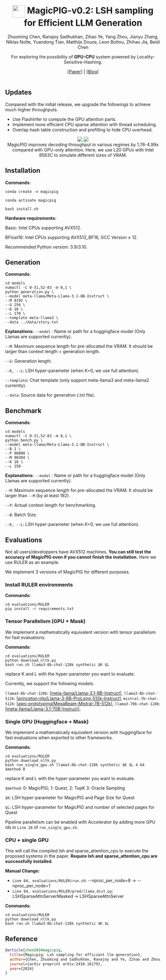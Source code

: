<div align="center">
<h1><img src="assets/MGPF.jpg" height="40px" align="top"/> MagicPIG-v0.2: LSH sampling<br>for Efficient LLM Generation
</h1>

Zhuoming Chen, Ranajoy Sadhukhan, Zihao Ye, Yang Zhou, Jianyu Zhang, Niklas Nolte, Yuandong Tian, Matthijs Douze, Leon Bottou, Zhihao Jia, Beidi Chen

For exploring the possibility of **GPU-CPU** system powered by Locality-Sensitive-Hashing.
</div>

<div align="center">
[<a href="https://arxiv.org/abs/2410.16179">Paper</a>] | [<a href="www.lsh-ai.com">Blog</a>]
</div>
<br>


## Updates
Compared with the initial release, we upgrade the followings to achieve much higher throughputs.

- Use FlashInfer to compute the GPU attention parts.
- Implement more efficient CPU sparse attention with thread scheduling.
-  Overlap hash table construction and prefilling to hide CPU overhead.

<div align="center">
<img src="assets/Throughput_Improved.jpg" align="top"/>
<img src="assets/batch_size_vs_throughput.png" align="top"/>
<figcaption>MagicPIG improves decoding throughput in various regimes by 1.76-4.99x compared with GPU-only attention. Here, we use L20 GPUs with Intel 8563C to simulate different sizes of VRAM. 
</figcaption>
</div>


## Installation
**Commands:**

    conda create -n magicpig
  
    conda activate magicpig
  
    bash install.sh


**Hardware requirements:** 

Basic: Intel CPUs supporting AVX512. 

BFloat16: Intel CPUs supporting AVX512_BF16, GCC Version $\geq$ 12.

Recommended Python version: 3.9/3.10. 


## Generation

**Commands:**

    cd models
    numactl -C 0-31,52-83 -m 0,1 \
    python generation.py \
    --model meta-llama/Meta-Llama-3.1-8B-Instruct \
    --M 8192 \ 
    --G 256 \
    --K 10 \ 
    --L 170 \ 
    --template meta-llama3 \
    --data ../data/story.txt

**Explanations:**
 `--model` : Name or path for a huggingface model (Only Llamas are supported currently).

 `--M`: Maximum sequence length for pre-allocated the VRAM. It should be larger than context length + generation length.

 `--G`: Generation length.

 `--K, --L`: LSH hyper-parameter (when K=0, we use full attention).

 `--template`: Chat template (only support meta-llama3 and meta-llama2 currently).

 `--data`: Source data for generation (.txt file).


## Benchmark

**Commands:**

    cd models
    numactl -C 0-31,52-83 -m 0,1 \
    python bench.py \
    --model meta-llama/Meta-Llama-3.1-8B-Instruct \
    --B 1 \
    --P 98000 \ 
    --M 98304 \ 
    --K 10 \ 
    --L 150


**Explanations:**
 `--model` : Name or path for a huggingface model (Only Llamas are supported currently).

 `--M`: Maximum sequence length for pre-allocated the VRAM. It should be larger than `--M` (by at least 192).

 `--P`: Actual context length for benchmarking. 

 `--B`: Batch Size.

 `--K, --L`: LSH hyper-parameter (when K=0, we use full attention).
 

## Evaluations

Not all users/developpers have AVX512 machines. **You can still test the accuracy of MagicPIG even if you cannot finish the installation.** Here we use RULER as an example.

We implement 3 versions of MagicPIG for different purposes.

### Install RULER environments
**Commands:**

    cd evaluations/RULER
    pip install -r requirements.txt

### Tensor Parallelism (GPU + Mask)

We implement a mathematically equivalent version with tensor parallelism for fast evaluations. 

**Commands:**

    cd evaluations/RULER
    python download_nltk.py
    bash run.sh llama3-8b-chat-128k synthetic $K $L

replace K and L with the hyper-parameter you want to evaluate. 

Currently, we support the following models.

`llama3-8b-chat-128k`: [[meta-llama/Llama-3.1-8B-Instruct](https://huggingface.co/meta-llama/Llama-3.1-8B-Instruct)],  `llama3-8b-chat-512k`: [[princeton-nlp/Llama-3-8B-ProLong-512k-Instruct](https://huggingface.co/princeton-nlp/Llama-3-8B-ProLong-512k-Instruct)],  `mistral-7b-chat-512k`: [[aws-prototyping/MegaBeam-Mistral-7B-512k](https://huggingface.co/aws-prototyping/MegaBeam-Mistral-7B-512k)], `llama3-70b-chat-128k`: [[meta-llama/Llama-3.1-70B-Instruct](https://huggingface.co/meta-llama/Llama-3.1-70B-Instruct)],

### Single GPU (Huggingface + Mask)

We implement a mathematically equivalent version with huggingface for fast evaluations when exported to other frameworks.

**Commands:**

    cd evaluations/RULER
    python download_nltk.py
    bash run_single_gpu.sh llama3-8b-chat-128k synthetic $K $L 4 64 $method 0

replace K and L with the hyper-parameter you want to evaluate.

`$method`: 0: MagicPIG; 1: Quest; 2: TopK 3: Oracle Sampling

`$K`: LSH hyper-parameter for MagicPIG and Page Size for Quest

`$L`: LSH hyper-parameter for MagicPIG and number of selected pages for Quest

Pipeline parallelism can be enabled with Accelerator by adding more GPU ids in `Line 26` of `run_single_gpu.sh`.

### CPU + single GPU

This will call the compiled lsh and sparse_attention_cpu to execute the proposed systems in the paper. **Require lsh and sparse_attention_cpu are successfully installed.**

**Manual Change:**

- `Line 84, evaluations/RULER/run.sh`: --nproc_per_node=8 $\rightarrow$ --nproc_per_node=1
- `Line 84, evaluations/RULER/pred/llama_dist.py`: LSHSparseAttnServerMasked $\rightarrow$  LSHSparseAttnServer

**Commands:**

    cd evaluations/RULER
    python download_nltk.py
    bash run.sh llama3-8b-chat-128k synthetic $K $L

## Reference
```bibtex
@article{chen2024magicpig,
  title={Magicpig: Lsh sampling for efficient llm generation},
  author={Chen, Zhuoming and Sadhukhan, Ranajoy and Ye, Zihao and Zhou, Yang and Zhang, Jianyu and Nolte, Niklas and Tian, Yuandong and Douze, Matthijs and Bottou, Leon and Jia, Zhihao and others},
  journal={arXiv preprint arXiv:2410.16179},
  year={2024}
}
```


